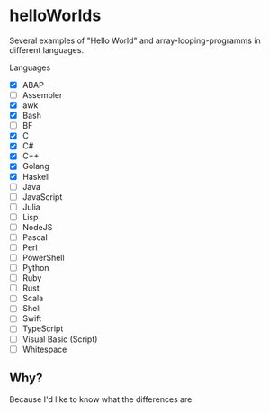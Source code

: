 # helloWorlds
Several examples of "Hello World" and array-looping-programms in different languages.

Languages
- [x] ABAP
- [ ] Assembler
- [x] awk
- [x] Bash
- [ ] BF
- [x] C
- [x] C#
- [x] C++
- [x] Golang
- [x] Haskell
- [ ] Java
- [ ] JavaScript
- [ ] Julia
- [ ] Lisp
- [ ] NodeJS
- [ ] Pascal
- [ ] Perl
- [ ] PowerShell
- [ ] Python
- [ ] Ruby
- [ ] Rust
- [ ] Scala
- [ ] Shell
- [ ] Swift
- [ ] TypeScript
- [ ] Visual Basic (Script)
- [ ] Whitespace

## Why?

Because I'd like to know what the differences are.
